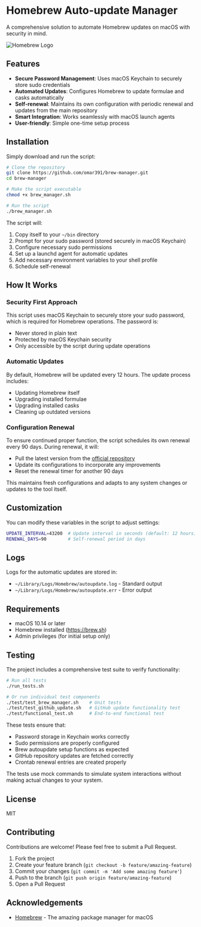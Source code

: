 # Homebrew Auto-update Manager

A comprehensive solution to automate Homebrew updates on macOS with security in mind.

![Homebrew Logo](https://brew.sh/assets/img/homebrew-256x256.png)

## Features

- **Secure Password Management**: Uses macOS Keychain to securely store sudo credentials
- **Automated Updates**: Configures Homebrew to update formulae and casks automatically
- **Self-renewal**: Maintains its own configuration with periodic renewal and updates from the main repository
- **Smart Integration**: Works seamlessly with macOS launch agents
- **User-friendly**: Simple one-time setup process

## Installation

Simply download and run the script:

```bash
# Clone the repository
git clone https://github.com/omar391/brew-manager.git
cd brew-manager

# Make the script executable
chmod +x brew_manager.sh

# Run the script
./brew_manager.sh
```

The script will:
1. Copy itself to your `~/bin` directory
2. Prompt for your sudo password (stored securely in macOS Keychain)
3. Configure necessary sudo permissions
4. Set up a launchd agent for automatic updates
5. Add necessary environment variables to your shell profile
6. Schedule self-renewal

## How It Works

### Security First Approach

This script uses macOS Keychain to securely store your sudo password, which is required for Homebrew operations. The password is:
- Never stored in plain text
- Protected by macOS Keychain security
- Only accessible by the script during update operations

### Automatic Updates

By default, Homebrew will be updated every 12 hours. The update process includes:
- Updating Homebrew itself
- Upgrading installed formulae
- Upgrading installed casks
- Cleaning up outdated versions

### Configuration Renewal

To ensure continued proper function, the script schedules its own renewal every 90 days. During renewal, it will:
- Pull the latest version from the [official repository](https://github.com/omar391/brew-manager)
- Update its configurations to incorporate any improvements
- Reset the renewal timer for another 90 days

This maintains fresh configurations and adapts to any system changes or updates to the tool itself.

## Customization

You can modify these variables in the script to adjust settings:

```bash
UPDATE_INTERVAL=43200  # Update interval in seconds (default: 12 hours)
RENEWAL_DAYS=90        # Self-renewal period in days
```

## Logs

Logs for the automatic updates are stored in:
- `~/Library/Logs/Homebrew/autoupdate.log` - Standard output
- `~/Library/Logs/Homebrew/autoupdate.err` - Error output

## Requirements

- macOS 10.14 or later
- Homebrew installed (https://brew.sh)
- Admin privileges (for initial setup only)

## Testing

The project includes a comprehensive test suite to verify functionality:

```bash
# Run all tests
./run_tests.sh

# Or run individual test components
./test/test_brew_manager.sh    # Unit tests
./test/test_github_update.sh   # GitHub update functionality test
./test/functional_test.sh      # End-to-end functional test
```

These tests ensure that:
- Password storage in Keychain works correctly
- Sudo permissions are properly configured
- Brew autoupdate setup functions as expected  
- GitHub repository updates are fetched correctly
- Crontab renewal entries are created properly

The tests use mock commands to simulate system interactions without making actual changes to your system.

## License

MIT

## Contributing

Contributions are welcome! Please feel free to submit a Pull Request.

1. Fork the project
2. Create your feature branch (`git checkout -b feature/amazing-feature`)
3. Commit your changes (`git commit -m 'Add some amazing feature'`)
4. Push to the branch (`git push origin feature/amazing-feature`)
5. Open a Pull Request

## Acknowledgements

- [Homebrew](https://brew.sh/) - The amazing package manager for macOS
